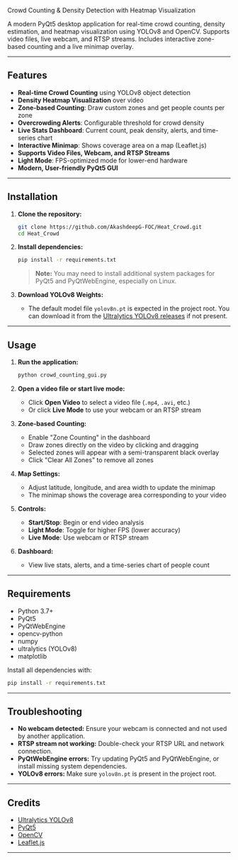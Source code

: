 Crowd Counting & Density Detection with Heatmap Visualization

A modern PyQt5 desktop application for real-time crowd counting, density estimation, and heatmap visualization using YOLOv8 and OpenCV. Supports video files, live webcam, and RTSP streams. Includes interactive zone-based counting and a live minimap overlay.

---

## Features

- **Real-time Crowd Counting** using YOLOv8 object detection
- **Density Heatmap Visualization** over video
- **Zone-based Counting**: Draw custom zones and get people counts per zone
- **Overcrowding Alerts**: Configurable threshold for crowd density
- **Live Stats Dashboard**: Current count, peak density, alerts, and time-series chart
- **Interactive Minimap**: Shows coverage area on a map (Leaflet.js)
- **Supports Video Files, Webcam, and RTSP Streams**
- **Light Mode**: FPS-optimized mode for lower-end hardware
- **Modern, User-friendly PyQt5 GUI**

---

## Installation

1. **Clone the repository:**
   ```bash
   git clone https://github.com/AkashdeepG-FOC/Heat_Crowd.git
   cd Heat_Crowd
   ```

2. **Install dependencies:**
   ```bash
   pip install -r requirements.txt
   ```
   
   > **Note:** You may need to install additional system packages for PyQt5 and PyQtWebEngine, especially on Linux.

3. **Download YOLOv8 Weights:**
   - The default model file `yolov8n.pt` is expected in the project root. You can download it from the [Ultralytics YOLOv8 releases](https://github.com/ultralytics/ultralytics/releases) if not present.

---

## Usage

1. **Run the application:**
   ```bash
   python crowd_counting_gui.py
   ```

2. **Open a video file or start live mode:**
   - Click **Open Video** to select a video file (`.mp4`, `.avi`, etc.)
   - Or click **Live Mode** to use your webcam or an RTSP stream

3. **Zone-based Counting:**
   - Enable "Zone Counting" in the dashboard
   - Draw zones directly on the video by clicking and dragging
   - Selected zones will appear with a semi-transparent black overlay
   - Click "Clear All Zones" to remove all zones

4. **Map Settings:**
   - Adjust latitude, longitude, and area width to update the minimap
   - The minimap shows the coverage area corresponding to your video

5. **Controls:**
   - **Start/Stop**: Begin or end video analysis
   - **Light Mode**: Toggle for higher FPS (lower accuracy)
   - **Live Mode**: Use webcam or RTSP stream

6. **Dashboard:**
   - View live stats, alerts, and a time-series chart of people count

---

## Requirements

- Python 3.7+
- PyQt5
- PyQtWebEngine
- opencv-python
- numpy
- ultralytics (YOLOv8)
- matplotlib

Install all dependencies with:
```bash
pip install -r requirements.txt
```

---



## Troubleshooting

- **No webcam detected:** Ensure your webcam is connected and not used by another application.
- **RTSP stream not working:** Double-check your RTSP URL and network connection.
- **PyQtWebEngine errors:** Try updating PyQt5 and PyQtWebEngine, or install missing system dependencies.
- **YOLOv8 errors:** Make sure `yolov8n.pt` is present in the project root.

---

## Credits

- [Ultralytics YOLOv8](https://github.com/ultralytics/ultralytics)
- [PyQt5](https://riverbankcomputing.com/software/pyqt/)
- [OpenCV](https://opencv.org/)
- [Leaflet.js](https://leafletjs.com/)

---

